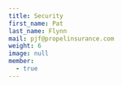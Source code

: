 ```yaml
---
title: Security
first_name: Pat
last_name: Flynn
mail: pjf@propelinsurance.com
weight: 6
image: null
member:
  - true
---
```

